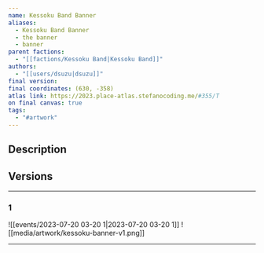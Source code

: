 ```yaml
---
name: Kessoku Band Banner
aliases:
  - Kessoku Band Banner
  - the banner
  - banner
parent factions:
  - "[[factions/Kessoku Band|Kessoku Band]]"
authors:
  - "[[users/dsuzu|dsuzu]]"
final version: 
final coordinates: (630, -358)
atlas link: https://2023.place-atlas.stefanocoding.me/#355/T
on final canvas: true
tags:
  - "#artwork"
---
```

## Description


## Versions
___
### 1
![[events/2023-07-20 03-20 1|2023-07-20 03-20 1]] 
![[media/artwork/kessoku-banner-v1.png]]
___
